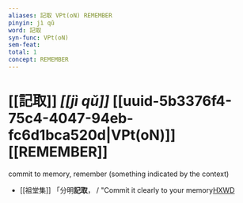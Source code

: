 ```yaml
---
aliases: 記取 VPt(oN) REMEMBER
pinyin: jì qǔ
word: 記取
syn-func: VPt(oN)
sem-feat: 
total: 1
concept: REMEMBER 
---
```

# [[記取]] *[[jì qǔ]]*  [[uuid-5b3376f4-75c4-4047-94eb-fc6d1bca520d|VPt(oN)]] [[REMEMBER]]
commit to memory, remember (something indicated by the context)
 - [[祖堂集]] 「分明**記取**， / "Commit it clearly to your memory[HXWD](https://hxwd.org/textview.html?location=KR6q0002_Yan_016-4110a.7)